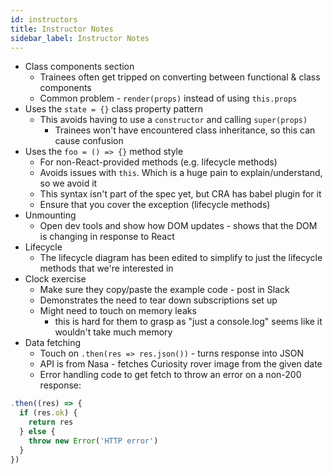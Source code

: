 ```yaml
---
id: instructors
title: Instructor Notes
sidebar_label: Instructor Notes
---
```


- Class components section
  - Trainees often get tripped on converting between functional & class components
  - Common problem - `render(props)` instead of using `this.props`
- Uses the `state = {}` class property pattern
  - This avoids having to use a `constructor` and calling `super(props)`
    - Trainees won't have encountered class inheritance, so this can cause confusion
- Uses the `foo = () => {}` method style
  - For non-React-provided methods (e.g. lifecycle methods)
  - Avoids issues with `this`. Which is a huge pain to explain/understand, so we avoid it
  - This syntax isn't part of the spec yet, but CRA has babel plugin for it
  - Ensure that you cover the exception (lifecycle methods)
- Unmounting
  - Open dev tools and show how DOM updates - shows that the DOM is changing in response to React
- Lifecycle
  - The lifecycle diagram has been edited to simplify to just the lifecycle methods that we're interested in
- Clock exercise
  - Make sure they copy/paste the example code - post in Slack
  - Demonstrates the need to tear down subscriptions set up
  - Might need to touch on memory leaks
    - this is hard for them to grasp as "just a console.log" seems like it wouldn't take much memory
- Data fetching
  - Touch on `.then(res => res.json())` - turns response into JSON
  - API is from Nasa - fetches Curiosity rover image from the given date
  - Error handling code to get fetch to throw an error on a non-200 response:

```js
.then((res) => {
  if (res.ok) {
    return res
  } else {
    throw new Error('HTTP error')
  }
})
```
